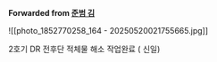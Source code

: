 **Forwarded from [준범 김](https://t.me/no_username_7008444932)**

![[photo_1852770258_164 - 20250520021755665.jpg]]

2호기 DR 전후단 적체물 해소 작업완료 ( 신일)
